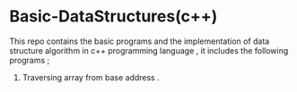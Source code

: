 # Basic-DataStructures(c++)
This repo contains the basic programs and the implementation of data structure algorithm in c++ programming language , it includes the following programs ;
1) Traversing array from base address .
